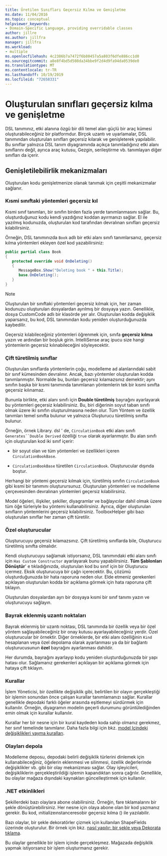 ```yaml
---
title: Üretilen Sınıfları Geçersiz Kılma ve Genişletme
ms.date: 11/04/2016
ms.topic: conceptual
helpviewer_keywords:
- Domain-Specific Language, providing overridable classes
author: jillre
ms.author: jillfra
manager: jillfra
ms.workload:
- multiple
ms.openlocfilehash: 4c2386b7a7472f6b80457a5a803f6dfe886cc1d0
ms.sourcegitcommit: a8e8f4bd5d508da34bbe9f2d4d9fa94da0539de0
ms.translationtype: MT
ms.contentlocale: tr-TR
ms.lasthandoff: 10/19/2019
ms.locfileid: "72658331"
---
```

# <a name="override-and-extend-the-generated-classes"></a>Oluşturulan sınıfları geçersiz kılma ve genişletme

DSL tanımınız, etki alanına özgü bir dili temel alan güçlü bir araç kümesi oluşturabileceğiniz bir platformdur. Birçok uzantı ve uyarlamalar, DSL tanımından oluşturulan sınıfları geçersiz kılarak ve genişleterek yapılabilir. Bu sınıflar yalnızca DSL tanım diyagramında açıkça tanımladığınız etki alanı sınıflarını değil, ayrıca araç kutusu, Gezgin, serileştirme vb. tanımlayan diğer sınıfları da içerir.

## <a name="extensibility-mechanisms"></a>Genişletilebilirlik mekanizmaları

Oluşturulan kodu genişletmenize olanak tanımak için çeşitli mekanizmalar sağlanır.

### <a name="override-methods-in-a-partial-class"></a>Kısmi sınıftaki yöntemleri geçersiz kıl

Kısmi sınıf tanımları, bir sınıfın birden fazla yerde tanımlanmasını sağlar. Bu, oluşturduğunuz kodu kendi yazdığınız koddan ayırmanızı sağlar. El ile yazılmış kodunuzda, oluşturulan kod tarafından devralınan sınıfları geçersiz kılabilirsiniz.

Örneğin, DSL tanımınızda `Book` adlı bir etki alanı sınıfı tanımlarsanız, geçersiz kılma yöntemleri ekleyen özel kod yazabilirsiniz:

```csharp
public partial class Book
{
   protected override void OnDeleting()
   {
      MessageBox.Show("Deleting book " + this.Title);
      base.OnDeleting();
   }
}
```

> [!NOTE]
> Oluşturulan bir sınıftaki yöntemleri geçersiz kılmak için, her zaman kodunuzu oluşturulan dosyalardan ayrılmış bir dosyaya yazın. Genellikle, dosya CustomCode adlı bir klasörde yer alır. Oluşturulan kodda değişiklik yaparsanız, bu kod, DSL tanımından kodu yeniden oluşturduğunuzda kaybedilir.

Geçersiz kılabileceğiniz yöntemleri öğrenmek için, sınıfa **geçersiz kılma** yazın ve ardından bir boşluk girin. IntelliSense araç ipucu size hangi yöntemlerin geçersiz kılınabileceğini söyleyecektir.

### <a name="double-derived-classes"></a>Çift türetilmiş sınıflar

Oluşturulan sınıflarda yöntemlerin çoğu, modelleme ad alanlarındaki sabit bir sınıf kümesinden devralınır. Ancak, bazı yöntemler oluşturulan kodda tanımlanmıştır. Normalde bu, bunları geçersiz kılamazsınız demektir; aynı sınıfın başka bir kısmi tanımında tanımlanan yöntemlerin tek bir kısmi sınıfta geçersiz kılınamaz.

Bununla birlikte, etki alanı sınıfı için **Double türetilmiş** bayrağını ayarlayarak bu yöntemleri geçersiz kılabilirsiniz. Bu, biri diğerinin soyut taban sınıfı olmak üzere iki sınıfın oluşturulmasına neden olur. Tüm Yöntem ve özellik tanımları temel sınıfta bulunur ve yalnızca Oluşturucu türetilmiş sınıfta bulunur.

Örneğin, örnek Library. dsl ' de, `CirculationBook` etki alanı sınıfı `Generates``Double Derived` özelliği `true` olarak ayarlanmıştır. Bu alan sınıfı için oluşturulan kod iki sınıf içerir:

- bir soyut olan ve tüm yöntemleri ve özellikleri içeren `CirculationBookBase`.

- `CirculationBookBase` türetilen `CirculationBook`. Oluşturucular dışında boştur.

Herhangi bir yöntemi geçersiz kılmak için, türetilmiş sınıfın `CirculationBook` gibi kısmi bir tanımını oluşturursunuz. Oluşturulan yöntemleri ve modelleme çerçevesinden devralınan yöntemleri geçersiz kılabilirsiniz.

Model öğeleri, ilişkiler, şekiller, diyagramlar ve bağlayıcılar dahil olmak üzere tüm öğe türleriyle bu yöntemi kullanabilirsiniz. Ayrıca, diğer oluşturulan sınıfların yöntemlerini geçersiz kılabilirsiniz. ToolboxHelper gibi bazı oluşturulan sınıflar her zaman çift türetilir.

### <a name="custom-constructors"></a>Özel oluşturucular

Oluşturucuyu geçersiz kılamazsınız. Çift türetilmiş sınıflarda bile, Oluşturucu türetilmiş sınıfta olmalıdır.

Kendi oluşturucuyu sağlamak istiyorsanız, DSL tanımındaki etki alanı sınıfı için `Has Custom Constructor` ayarlayarak bunu yapabilirsiniz. **Tüm Şablonları Dönüştür**' e tıkladığınızda, oluşturulan kod bu sınıf için bir Oluşturucu içermez. Eksik oluşturucuya bir çağrı içerecektir. Bu, çözümü oluşturduğunuzda bir hata raporuna neden olur. Elde etmeniz gerekenleri açıklayan oluşturulan kodda bir açıklama görmek için hata raporuna çift tıklayın.

Oluşturulan dosyalardan ayrı bir dosyaya kısmi bir sınıf tanımı yazın ve oluşturucuyu sağlayın.

### <a name="flagged-extension-points"></a>Bayrak eklenmiş uzantı noktaları

Bayrak eklenmiş bir uzantı noktası, DSL tanımında bir özellik veya bir özel yöntem sağlayabileceğiniz bir onay kutusu ayarlayabileceğiniz yerdir. Özel oluşturucular bir örnektir. Diğer örneklerde, bir etki alanı özelliğinin `Kind` hesaplanan veya özel depolama olarak ayarlanması ya da bir bağlantı oluşturucusunun **özel** bayrağını ayarlanması dahildir.

Her durumda, bayrağını ayarlayıp kodu yeniden oluşturduğunuzda bir yapı hatası olur. Sağlamanız gerekenleri açıklayan bir açıklama görmek için hataya çift tıklayın.

### <a name="rules"></a>Kurallar

İşlem Yöneticisi, bir özellikte değişiklik gibi, belirtilen bir olayın gerçekleştiği bir işlemin sonundan önce çalışan kurallar tanımlamanızı sağlar. Kurallar genellikle depodaki farklı öğeler arasında eşitlemeyi sürdürmek için kullanılır. Örneğin, diyagramın modelin geçerli durumunu görüntülediğinden emin olmak için kurallar kullanılır.

Kurallar her bir nesne için bir kural kaydeden koda sahip olmanız gerekmez, her sınıf temelinde tanımlanır. Daha fazla bilgi için bkz. [model Içindeki değişiklikleri yayma kuralları](../modeling/rules-propagate-changes-within-the-model.md).

### <a name="store-events"></a>Olayları depola

Modelleme deposu, depodaki belirli değişiklik türlerini dinlemek için kullanabileceğiniz, öğelerin eklenmesi ve silinmesi, özellik değerlerinde değişiklikler vb. gibi bir olay mekanizması sağlar. Olay işleyicileri, değişikliklerin gerçekleştirildiği işlemin kapandıktan sonra çağrılır. Genellikle, bu olaylar mağaza dışındaki kaynakları güncelleştirmek için kullanılır.

### <a name="net-events"></a>.NET etkinlikleri

Şekillerdeki bazı olaylara abone olabilirsiniz. Örneğin, fare tıklamalarını bir şekle dönüştürebilirsiniz. Her nesne için olaya abone olan bir kod yazmanız gerekir. Bu kod, ınitializeınstanceresobir geçersiz kılma () ile yazılabilir.

Bazı olaylar, bir şekle dekoratörler çizmek için kullanılan ShapeFields üzerinde oluşturulur. Bir örnek için bkz. [nasıl yapılır: bir şekle veya Dekorata tıklama](../modeling/how-to-intercept-a-click-on-a-shape-or-decorator.md).

Bu olaylar genellikle bir işlem içinde gerçekleşmez. Mağazada değişiklik yapmak istiyorsanız bir işlem oluşturmanız gerekir.